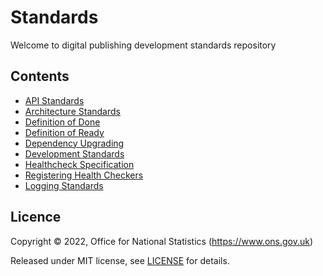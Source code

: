 Standards
=========

Welcome to digital publishing development standards repository

Contents
--------

* [API Standards](./API_STANDARDS.md)
* [Architecture Standards](./ARCHITECTURE_STANDARDS.md)
* [Definition of Done](./DEFINITION_OF_DONE.md)
* [Definition of Ready](./DEFINITION_OF_READY.md)
* [Dependency Upgrading](./DEPENDENCY_UPGRADING.md)
* [Development Standards](./DEV_STANDARDS.md)
* [Healthcheck Specification](./HEALTH_CHECK_SPECIFICATION.md)
* [Registering Health Checkers](./REGISTERING_HEALTH_CHECKERS.md)
* [Logging Standards](./LOGGING_STANDARDS.md)

Licence
-------

Copyright ©‎ 2022, Office for National Statistics (https://www.ons.gov.uk)

Released under MIT license, see [LICENSE](LICENSE.md) for details.